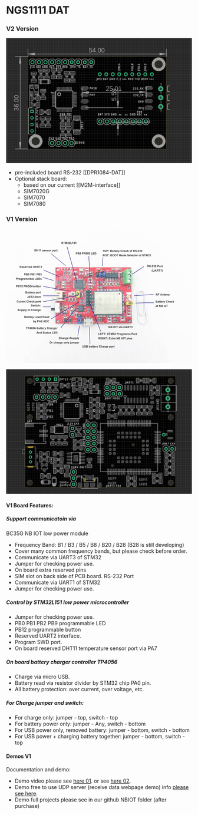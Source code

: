 
# NGS1111 DAT

### V2 Version

![](51-19-17-18-04-2023.png)

- pre-included board RS-232 [[DPR1084-DAT]]
- Optional stack board:
  - based on our current [[M2M-interface]]
  - SIM7020G
  - SIM7070
  - SIM7080


### V1 Version 

![](29-54-17-18-04-2023.png)

![](42-18-17-18-04-2023.png)

#### V1 Board Features: 

##### Support communicatoin via
BC35G NB IOT low power module
- Frequency Band: B1 / B3 / B5 / B8 / B20 / B28 (B28 is still developing)
- Cover many common frequency bands, but please check before order.
- Communicate via UART3 of STM32
- Jumper for checking power use.
- On board extra reserved pins
- SIM slot on back side of PCB board.
RS-232 Port
- Communicate via UART1 of STM32
- Jumper for checking power use.


##### Control by STM32L151 low power microcontroller
- Jumper for checking power use.
- PB0 PB1 PB2 PB9 programmable LED
- PB12 programmable button
- Reserved UART2 interface.
- Program SWD port.
- On board reserved DHT11 temperature sensor port via PA7


##### On board battery charger controller TP4056
- Charge via micro USB.
- Battery read via resistor divider by STM32 chip PA0 pin.
- All battery protection: over current, over voltage, etc.


#####  For Charge jumper and switch:
- For charge only: jumper - top, switch - top
- For battery power only: jumper - Any, switch - bottom
- For USB power only, removed battery: jumper - bottom, switch - bottom
- For USB power + charging battery together: jumper - bottom, switch - top


#### Demos V1

Documentation and demo:
- Demo video please see [here 01](https://twitter.com/electro_phoenix/status/1146673039972564992). or see [here 02](https://twitter.com/electro_phoenix/status/1145569540585271296).
- Demo free to use UDP server (receive data webpage demo) info [please see here](https://www.electrodragon.com/w/Server).
- Demo full projects please see in our github NBIOT folder (after purchase)